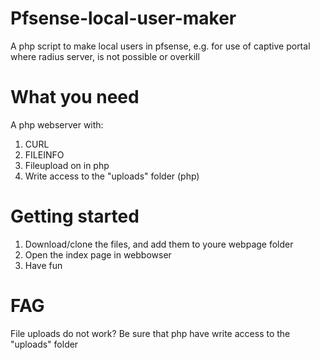 # Pfsense-local-user-maker
A php script to make local users in pfsense, e.g. for use of captive portal where radius server, is not possible or overkill

# What you need
A php webserver with:
1) CURL
2) FILEINFO
3) Fileupload on in php
4) Write access to the "uploads" folder (php)

# Getting started
1) Download/clone the files, and add them to youre webpage folder
2) Open the index page in webbowser
3) Have fun

# FAG
File uploads do not work?
Be sure that php have write access to the "uploads" folder

